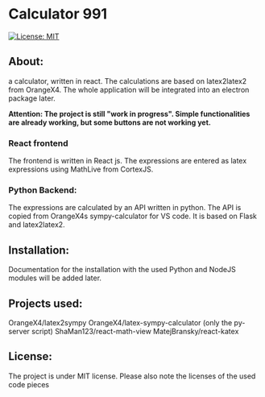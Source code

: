 # Calculator 991
[![License: MIT](https://img.shields.io/badge/License-MIT-yellow.svg)](https://opensource.org/licenses/MIT) 


## About:
a calculator, written in react. The calculations are based on latex2latex2 from OrangeX4. 
The whole application will be integrated into an electron package later.

**Attention: The project is still "work in progress". Simple functionalities are already working, but some buttons are not working yet.**

### React frontend
The frontend is written in React js. The expressions are entered as latex expressions using MathLive from CortexJS.

### Python Backend:
The expressions are calculated by an API written in python. The API is copied from OrangeX4s sympy-calculator for VS code. It is based on Flask and latex2latex2.

## Installation:
Documentation for the installation with the used Python and NodeJS modules will be added later.

## Projects used:
OrangeX4/latex2sympy
OrangeX4/latex-sympy-calculator (only the py-server script)
ShaMan123/react-math-view
MatejBransky/react-katex

## License:
The project is under MIT license. Please also note the licenses of the used code pieces
